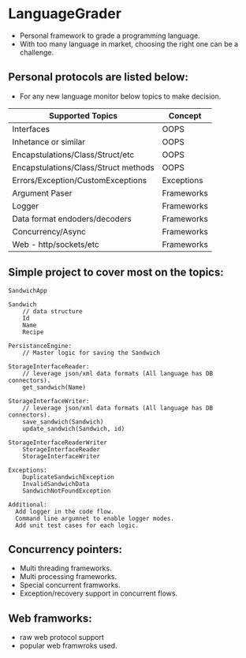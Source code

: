 # LanguageGrader
* Personal framework to grade a programming language.
* With too many language in market, choosing the right one can be a challenge.

## Personal protocols are listed below:
* For any new language monitor below topics to make decision.

|Supported Topics|Concept|
|-|-|
|Interfaces|OOPS|
|Inhetance or similar|OOPS|
|Encapstulations/Class/Struct/etc |OOPS|
|Encapstulations/Class/Struct methods|OOPS|
|Errors/Exception/CustomExceptions|Exceptions|
|Argument Paser|Frameworks|
|Logger|Frameworks|
|Data format endoders/decoders|Frameworks|
|Concurrency/Async|Frameworks|
|Web - http/sockets/etc|Frameworks|

## Simple project to cover most on the topics:
```
SandwichApp

Sandwich
	// data structure 
	Id
	Name
	Recipe

PersistanceEngine:
	// Master logic for saving the Sandwich

StorageInterfaceReader:
	// leverage json/xml data formats (All language has DB connectors).
	get_sandwich(Name)	

StorageInterfaceWriter:
	// leverage json/xml data formats (All language has DB connectors).
	save_sandwich(Sandwich)	
	update_sandwich(Sandwich, id)

StorageInterfaceReaderWriter
	StorageInterfaceReader
	StorageInterfaceWriter

Exceptions:
	DuplicateSandwichException
	InvalidSandwichData
	SandwichNotFoundException

Additional:
  Add logger in the code flow.
  Command line argumnet to enable logger modes.
  Add unit test cases for each logic.
```
## Concurrency pointers:
* Multi threading frameworks.
* Multi processing frameworks.
* Special concurrent framworks. 
* Exception/recovery support in concurrent flows.

## Web framworks:
* raw web protocol support
* popular web framwroks used.
